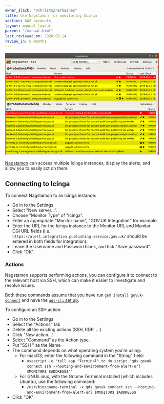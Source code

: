 ```yaml
---
owner_slack: "@christopherbaines"
title: Use Nagstamon for monitoring Icinga
section: AWS accounts
layout: manual_layout
parent: "/manual.html"
last_reviewed_on: 2020-02-14
review_in: 6 months
---
```


![nagstamon](images/nagstamon.png)

[Nagstamon][] can access multiple Icinga instances, display the
alerts, and allow you to easily act on them.

[Nagstamon]: https://nagstamon.ifw-dresden.de/

## Connecting to Icinga

To connect Nagstamon to an Icinga instance:

- Go in to the Settings.
- Select "New server...".
- Choose "Monitor Type" of "Icinga".
- Enter an appropriate "Monitor name", "GOV.UK Integration" for example.
- Enter the URL for the Icinga instance to the Monitor URL and Monitor
  CGI URL fields (i.e. `https://alert.integration.publishing.service.gov.uk/`
  should be entered in both fields for integration).
- Leave the Username and Password blank, and tick "Save password".
- Click "OK".

### Actions

Nagstamon supports performing actions, you can configure it to connect
to the relevant host via SSH, which can make it easier to investigate
and resolve issues.

Both these commands assume that you have run [`gem install
govuk-connect`](https://github.com/alphagov/govuk-connect) and have
the [`gds-cli` set up](https://github.com/alphagov/gds-cli).

To configure an SSH action:

- Go in to the Settings
- Select the "Actions" tab
- Delete all the existing actions (SSH, RDP, ...)
- Click "New action..."
- Select "Command" as the Action type.
- Put "SSH " as the Name
- The command depends on what operating system you're using:
    - For macOS, enter the following command in the "String" field:
        - `osascript -e 'tell app "Terminal" to do script "gds govuk connect ssh --hosting-and-environment-from-alert-url $MONITOR$ $ADDRESS$"'`
    - For GNU/Linux, with the Gnome Terminal installed (which includes
      Ubuntu), use the following command:
        - `/usr/bin/gnome-terminal -x gds govuk connect ssh --hosting-and-environment-from-alert-url $MONITOR$ $ADDRESS$`
- Click "OK"
